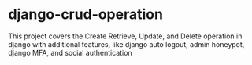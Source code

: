 # django-crud-operation
This project covers the Create Retrieve, Update, and Delete operation in django with additional features, like django auto logout, admin honeypot, django MFA, and social authentication
